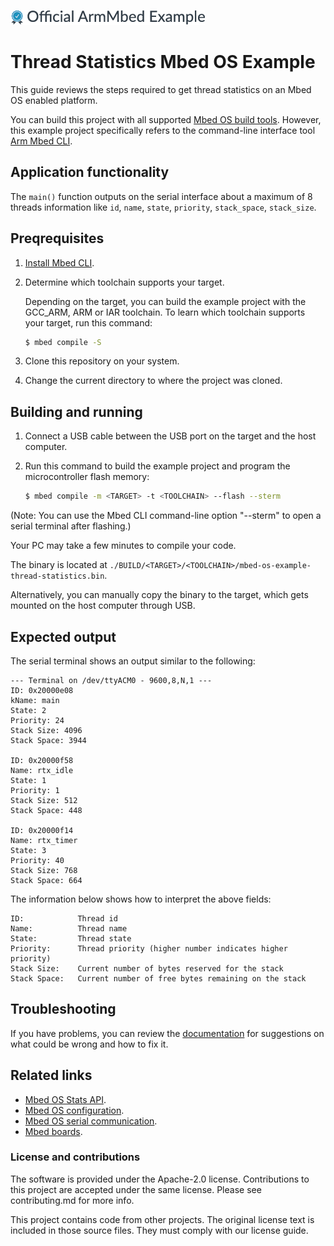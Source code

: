 ![](./resources/official_armmbed_example_badge.png)
# Thread Statistics Mbed OS Example

This guide reviews the steps required to get thread statistics on an Mbed OS enabled platform.

You can build this project with all supported [Mbed OS build tools](https://os.mbed.com/docs/mbed-os/latest/tools/index.html). However, this example project specifically refers to the command-line interface tool [Arm Mbed CLI](https://github.com/ARMmbed/mbed-cli#installing-mbed-cli).

## Application functionality

The `main()` function outputs on the serial interface about a maximum of 8 threads information like `id`, `name`, `state`, `priority`, `stack_space`, `stack_size`.

## Preqrequisites

1. [Install Mbed CLI](https://os.mbed.com/docs/mbed-os/latest/tools/installation-and-setup.html).
1. Determine which toolchain supports your target.

   Depending on the target, you can build the example project with the GCC_ARM, ARM or IAR toolchain. To learn which toolchain supports your target, run this command:

   ```bash
   $ mbed compile -S
   ```

1. Clone this repository on your system.
1. Change the current directory to where the project was cloned.

## Building and running

1. Connect a USB cable between the USB port on the target and the host computer.
1. Run this command to build the example project and program the microcontroller flash memory:

    ```bash
    $ mbed compile -m <TARGET> -t <TOOLCHAIN> --flash --sterm
    ```

(Note: You can use the Mbed CLI command-line option "--sterm" to open a serial terminal after flashing.)

Your PC may take a few minutes to compile your code.

The binary is located at `./BUILD/<TARGET>/<TOOLCHAIN>/mbed-os-example-thread-statistics.bin`.

Alternatively, you can manually copy the binary to the target, which gets mounted on the host computer through USB.

## Expected output

The serial terminal shows an output similar to the following:

```
--- Terminal on /dev/ttyACM0 - 9600,8,N,1 ---
ID: 0x20000e08 
kName: main 
State: 2 
Priority: 24 
Stack Size: 4096 
Stack Space: 3944 

ID: 0x20000f58 
Name: rtx_idle 
State: 1 
Priority: 1 
Stack Size: 512 
Stack Space: 448 

ID: 0x20000f14 
Name: rtx_timer 
State: 3 
Priority: 40 
Stack Size: 768 
Stack Space: 664
```
The information below shows how to interpret the above fields:

```
ID:            Thread id
Name:          Thread name
State:         Thread state
Priority:      Thread priority (higher number indicates higher priority)
Stack Size:    Current number of bytes reserved for the stack
Stack Space:   Current number of free bytes remaining on the stack
```
## Troubleshooting 
If you have problems, you can review the [documentation](https://os.mbed.com/docs/latest/tutorials/debugging.html) for suggestions on what could be wrong and how to fix it. 

## Related links

* [Mbed OS Stats API](https://os.mbed.com/docs/latest/apis/mbed-statistics.html).
* [Mbed OS configuration](https://os.mbed.com/docs/latest/reference/configuration.html).
* [Mbed OS serial communication](https://os.mbed.com/docs/latest/tutorials/serial-communication.html).
* [Mbed boards](https://os.mbed.com/platforms/).

### License and contributions

The software is provided under the Apache-2.0 license. Contributions to this project are accepted under the same license. Please see contributing.md for more info.

This project contains code from other projects. The original license text is included in those source files. They must comply with our license guide.
